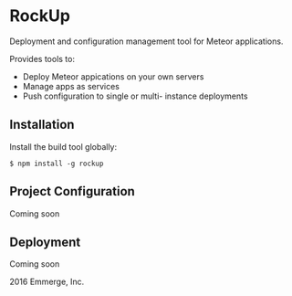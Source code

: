 RockUp
======

Deployment and configuration management tool for Meteor applications.

Provides tools to:

* Deploy Meteor appications on your own servers
* Manage apps as services
* Push configuration to single or multi- instance deployments

## Installation

Install the build tool globally:

```
$ npm install -g rockup
```

## Project Configuration

Coming soon

## Deployment

Coming soon



2016 Emmerge, Inc.
